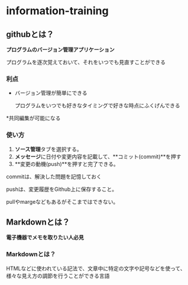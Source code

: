 # information-training

## githubとは？

**プログラムのバージョン管理アプリケーション**

プログラムを逐次覚えておいて、それをいつでも見直すことができる

### 利点
* バージョン管理が簡単にできる

    プログラムをいつでも好きなタイミングで好きな時点にふくげんできる

*共同編集が可能になる

### 使い方
 1. **ソース管理**タブを選択する。
 2. **メッセージ**に日付や変更内容を記載して、**コミット(commit)**を押す
 3. **変更の動機(push)**を押すと完了できる。

commitは、解決した問題を記憶しておく

pushは、変更履歴をGithub上に保存すること。

pullやmargeなどもあるがそこまではできない。

## Markdownとは？

**電子機器でメモを取りたい人必見**

### Markdownとは？

HTMLなどに使われている記法で、文章中に特定の文字や記号などを使って、様々な見え方の調節を行うことができる言語
